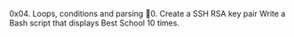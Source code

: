 0x04. Loops, conditions and parsing
0. Create a SSH RSA key pair
Write a Bash script that displays Best School 10 times.
